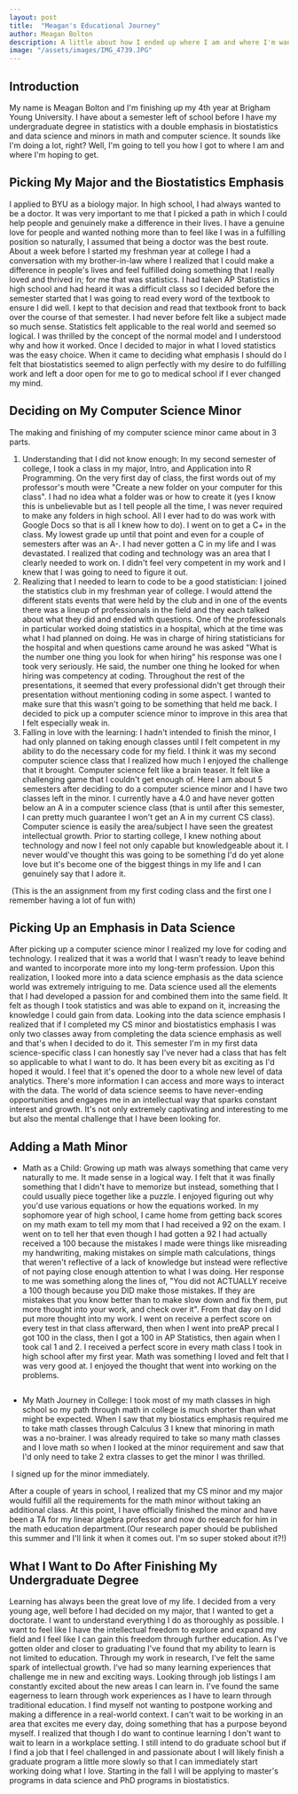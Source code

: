 ```yaml
---
layout: post
title:  "Meagan's Educational Journey"
author: Meagan Bolton
description: A little about how I ended up where I am and where I'm wanting to go.   
image: "/assets/images/IMG_4739.JPG"
---
```


## Introduction
My name is Meagan Bolton and I'm finishing up my 4th year at Brigham Young University. I have about a semester left of school before I have my undergraduate degree in statistics with a double emphasis in biostatistics and data science and minors in math and computer science. It sounds like I'm doing a lot, right? Well, I'm going to tell you how I got to where I am and where I'm hoping to get.
## Picking My Major and the Biostatistics Emphasis
I applied to BYU as a biology major. In high school, I had always wanted to be a doctor. It was very important to me that I picked a path in which I could help people and genuinely make a difference in their lives. I have a genuine love for people and wanted nothing more than to feel like I was in a fulfilling position so naturally, I assumed that being a doctor was the best route. About a week before I started my freshman year at college I had a conversation with my brother-in-law where I realized that I could make a difference in people's lives and feel fulfilled doing something that I really loved and thrived in; for me that was statistics. I had taken AP Statistics in high school and had heard it was a difficult class so I decided before the semester started that I was going to read every word of the textbook to ensure I did well. I kept to that decision and read that textbook front to back over the course of that semester. I had never before felt like a subject made so much sense. Statistics felt applicable to the real world and seemed so logical. I was thrilled by the concept of the normal model and I understood why and how it worked. Once I decided to major in what I loved statistics was the easy choice. When it came to deciding what emphasis I should do I felt that biostatistics seemed to align perfectly with my desire to do fulfilling work and left a door open for me to go to medical school if I ever changed my mind.
## Deciding on My Computer Science Minor
The making and finishing of my computer science minor came about in 3 parts.
1. Understanding that I did not know enough:
In my second semester of college, I took a class in my major, Intro, and Application into R Programming. On the very first day of class, the first words out of my professor's mouth were "Create a new folder on your computer for this class". I had no idea what a folder was or how to create it (yes I know this is unbelievable but as I tell people all the time, I was never required to make any folders in high school. All I ever had to do was work with Google Docs so that is all I knew how to do). I went on to get a C+ in the class. My lowest grade up until that point and even for a couple of semesters after was an A-. I had never gotten a C in my life and I was devastated. I realized that coding and technology was an area that I clearly needed to work on. I didn't feel very competent in my work and I knew that I was going to need to figure it out.
2. Realizing that I needed to learn to code to be a good statistician:
I joined the statistics club in my freshman year of college. I would attend the different stats events that were held by the club and in one of the events there was a lineup of professionals in the field and they each talked about what they did and ended with questions. One of the professionals in particular worked doing statistics in a hospital, which at the time was what I had planned on doing. He was in charge of hiring statisticians for the hospital and when questions came around he was asked "What is the number one thing you look for when hiring" his response was one I took very seriously. He said, the number one thing he looked for when hiring was competency at coding. Throughout the rest of the presentations, it seemed that every professional didn't get through their presentation without mentioning coding in some aspect. I wanted to make sure that this wasn't going to be something that held me back. I decided to pick up a computer science minor to improve in this area that I felt especially weak in.
3. Falling in love with the learning:
I hadn't intended to finish the minor, I had only planned on taking enough classes until I felt competent in my ability to do the necessary code for my field. I think it was my second computer science class that I realized how much I enjoyed the challenge that it brought. Computer science felt like a brain teaser. It felt like a challenging game that I couldn't get enough of. Here I am about 5 semesters after deciding to do a computer science minor and I have two classes left in the minor. I currently have a 4.0 and have never gotten below an A in a computer science class (that is until after this semester, I can pretty much guarantee I won't get an A in my current CS class). Computer science is easily the area/subject I have seen the greatest intellectual growth. Prior to starting college, I knew nothing about technology and now I feel not only capable but knowledgeable about it. I never would've thought this was going to be something I'd do yet alone love but it's become one of the biggest things in my life and I can genuinely say that I adore it.

<img src="{{site.url}}/{{site.baseurl}}/assets/images/cute-cs-project.jpg" alt=""/>
(This is the an assignment from my first coding class and the first one I remember having a lot of fun with)

## Picking Up an Emphasis in Data Science
After picking up a computer science minor I realized my love for coding and technology. I realized that it was a world that I wasn't ready to leave behind and wanted to incorporate more into my long-term profession. Upon this realization, I looked more into a data science emphasis as the data science world was extremely intriguing to me. Data science used all the elements that I had developed a passion for and combined them into the same field. It felt as though I took statistics and was able to expand on it, increasing the knowledge I could gain from data. Looking into the data science emphasis I realized that if I completed my CS minor and biostatistics emphasis I was only two classes away from completing the data science emphasis as well and that's when I decided to do it. This semester I'm in my first data science-specific class I can honestly say I've never had a class that has felt so applicable to what I want to do. It has been every bit as exciting as I'd hoped it would. I feel that it's opened the door to a whole new level of data analytics. There's more information I can access and more ways to interact with the data. The world of data science seems to have never-ending opportunities and engages me in an intellectual way that sparks constant interest and growth. It's not only extremely captivating and interesting to me but also the mental challenge that I have been looking for.
## Adding a Math Minor
* Math as a Child: 
Growing up math was always something that came very naturally to me. It made sense in a logical way. I felt that it was finally something that I didn't have to memorize but instead, something that I could usually piece together like a puzzle. I enjoyed figuring out why you'd use various equations or how the equations worked. In my sophomore year of high school, I came home from getting back scores on my math exam to tell my mom that I had received a 92 on the exam. I went on to tell her that even though I had gotten a 92 I had actually received a 100 because the mistakes I made were things like misreading my handwriting, making mistakes on simple math calculations, things that weren't reflective of a lack of knowledge but instead were reflective of not paying close enough attention to what I was doing. Her response to me was something along the lines of, "You did not ACTUALLY receive a 100 though because you DID make those mistakes. If they are mistakes that you know better than to make slow down and fix them, put more thought into your work, and check over it". From that day on I did put more thought into my work. I went on receive a perfect score on every test in that class afterward, then when I went into preAP precal I got 100 in the class, then I got a 100 in AP Statistics, then again when I took cal 1 and 2. I received a perfect score in every math class I took in high school after my first year. Math was something I loved and felt that I was very good at. I enjoyed the thought that went into working on the problems. 
<img src="{{site.url}}/{{site.baseurl}}/assets/images/progress_report_hs.jpg" alt=""/>

* My Math Journey in College:
I took most of my math classes in high school so my path through math in college is much shorter than what might be expected. When I saw that my biostatics emphasis required me to take math classes through Calculus 3 I knew that minoring in math was a no-brainer. I was already required to take so many math classes and I love math so when I looked at the minor requirement and saw that I'd only need to take 2 extra classes to get the minor I was thrilled.
<img src="{{site.url}}/{{site.baseurl}}/assets/images/math_minor.jpg" alt=""/>
  I signed up for the minor immediately.
  
  After a couple of years in school, I realized that my CS minor and my major would fulfill all the requirements for the math minor without taking an additional class. At this point, I have officially finished the minor and have been a TA for my linear algebra professor and now do research for him in the math education department.(Our research paper should be published this summer and I'll link it when it comes out. I'm so super stoked about it?!)

## What I Want to Do After Finishing My Undergraduate Degree
Learning has always been the great love of my life. I decided from a very young age, well before I had decided on my major, that I wanted to get a doctorate. I want to understand everything I do as thoroughly as possible. I want to feel like I have the intellectual freedom to explore and expand my field and I feel like I can gain this freedom through further education. As I've gotten older and closer to graduating I've found that my ability to learn is not limited to education. Through my work in research, I've felt the same spark of intellectual growth. I've had so many learning experiences that challenge me in new and exciting ways. Looking through job listings I am constantly excited about the new areas I can learn in. I've found the same eagerness to learn through work experiences as I have to learn through traditional education. I find myself not wanting to postpone working and making a difference in a real-world context. I can't wait to be working in an area that excites me every day, doing something that has a purpose beyond myself. I realized that though I do want to continue learning I don't want to wait to learn in a workplace setting. I still intend to do graduate school but if I find a job that I feel challenged in and passionate about I will likely finish a graduate program a little more slowly so that I can immediately start working doing what I love. Starting in the fall I will be applying to master's programs in data science and PhD programs in biostatistics.
<img src="{{site.url}}/{{site.baseurl}}/assets/images/work_code.jpg" alt=""/>
